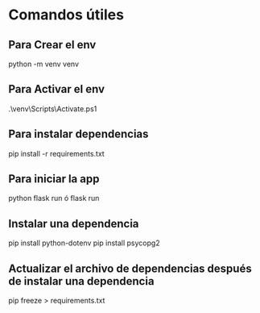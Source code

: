 # Comandos útiles

## Para Crear el env

python -m venv venv

## Para Activar el env

.\venv\Scripts\Activate.ps1

## Para instalar dependencias

pip install -r requirements.txt

## Para iniciar la app

python flask run
ó
flask run

## Instalar una dependencia

pip install python-dotenv
pip install psycopg2

## Actualizar el archivo de dependencias después de instalar una dependencia

pip freeze > requirements.txt
